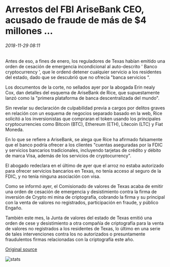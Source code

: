 # Arrestos del FBI AriseBank CEO, acusado de fraude de más de $4 millones ...

###### 2018-11-29 08:11

Antes de eso, a fines de enero, los reguladores de Texas habían emitido una orden de cesación de emergencia incondicional al auto-descrito ' Banco cryptocurrency ', que le ordenó detener cualquier servicio a los residentes del estado, dado que se descubrió que no ofrecía "banca servicios ".

Los documentos de la corte, no sellados ayer por la abogada Erin nealy Cox, dan detalles del esquema de AriseBank de Rice, que supuestamente lanzó como la "primera plataforma de banca descentralizada del mundo".

Sin revelar su declaración de culpabilidad previa a cargos por delitos graves en relación con un esquema de negocios separado basado en la web, Rice solicitó a los inversionistas que compraran el token usando los principales cryptocurrencies como Bitcoin (BTC), Ethereum (ETH), Litecoin (LTC) y Fiat Moneda.

En lo que se refiere a AriseBank, se alega que Rice ha afirmado falsamente que el banco podría ofrecer a los clientes "cuentas aseguradas por la FDIC y servicios bancarios tradicionales, incluyendo tarjetas de crédito y débito de marca Visa, además de los servicios de cryptocurrency".

El abogado redeclara en el último de ayer que el arroz no estaba autorizado para ofrecer servicios bancarios en Texas, no tenía acceso al seguro de la FDIC, y no tenía ninguna asociación con visa.

Como se informó ayer, el Comisionado de valores de Texas acaba de emitir una orden de cesación de emergencia y desistimiento contra la firma de inversión de Crypto mi mina de criptografía, cobrando la firma y su principal con la venta de valores no registrados, participación en fraude, y público Engaño.

También este mes, la Junta de valores del estado de Texas emitió una orden de cese y desistimiento a otra compañía de criptografía para la venta de valores no registrados a los residentes de Texas, lo último en una serie de tales intervenciones contra los no autorizados o presuntamente fraudulentos firmas relacionadas con la criptografía este año.

[Original source](https://cointelegraph.com/news/fbi-arrests-arisebank-ceo-indicted-for-fraud-of-over-4-million)

![stats](https://c.statcounter.com/11760860/0/a89fa40b/1/ "stats")